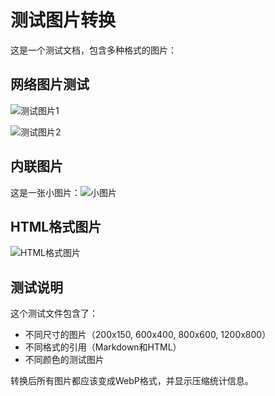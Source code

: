 # 测试图片转换

这是一个测试文档，包含多种格式的图片：

## 网络图片测试

![测试图片1](https://via.placeholder.com/800x600/FF5733/FFFFFF?text=Test+Image+1)

![测试图片2](https://via.placeholder.com/1200x800/33FF57/000000?text=Large+Test+Image)

## 内联图片

这是一张小图片：![小图片](https://via.placeholder.com/200x150/3357FF/FFFFFF?text=Small)

## HTML格式图片

<img src="https://via.placeholder.com/600x400/FF33F5/FFFFFF?text=HTML+Image" alt="HTML格式图片" />

## 测试说明

这个测试文件包含了：
- 不同尺寸的图片（200x150, 600x400, 800x600, 1200x800）
- 不同格式的引用（Markdown和HTML）
- 不同颜色的测试图片

转换后所有图片都应该变成WebP格式，并显示压缩统计信息。

